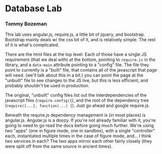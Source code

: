 # Database Lab
### Tommy Bozeman

This lab uses angular.js, require.js, a little bit of jquery, and bootstrap.
Bootstrap mainly deals w/ the css bit of it, and is relatively simple. The
rest of it is what's complicated.

There are the html files at the top level. Each of those have a single JS
requirement (that we deal with) at the bottom, pointing to `require.js` in the
library, and a `data-main` attribute pointing to a "config" file. The file
they point to currently is a "built" file, that contains all of the javascript
that page will need. (we'll talk about this in a bit.) you can point the page
at the "unbuilt" file to see changes to the JS live, but this is less
efficient, and probably shouldn't be used in production. 

The original, "unbuilt" config files list out the interdependencies of the
javascript files (`require.config({`), and the root of the dependency tree
(`require([...], function(...) {`). Just go ahead and google require.js.

Beneath the require.js dependency management is (in most places) is
angular.js. Angular.js is a doozy. If you're not already familiar with it,
you're going to need to go read the docs before going much further. We're
using two "apps" (one in figure mode, one in sandbox), with a single
"controller" each, instantiated multiple times in the case of figure mode,
and... I think two services in each? The two apps mirror each other fairly
closely (they were split off from the same source in ancient times).
